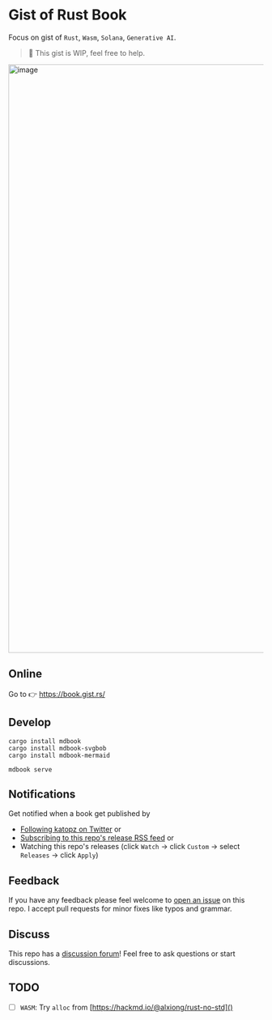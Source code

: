 # Gist of Rust Book

Focus on gist of `Rust`, `Wasm`, `Solana`, `Generative AI`.

> 🚧 This gist is WIP, feel free to help.

<img width="1163" alt="image" src="https://user-images.githubusercontent.com/97060/213910328-dfdfa119-74b8-470c-a00d-69a67f7d1ecc.png">

## Online

Go to 👉 https://book.gist.rs/

## Develop

```
cargo install mdbook
cargo install mdbook-svgbob
cargo install mdbook-mermaid

mdbook serve
```

## Notifications

Get notified when a book get published by

- [Following katopz on Twitter](https://twitter.com/katopz) or
- [Subscribing to this repo's release RSS feed](https://github.com/gist-rs/book/releases.atom) or
- Watching this repo's releases (click `Watch` -> click `Custom` -> select `Releases` -> click `Apply`)

## Feedback

If you have any feedback please feel welcome to [open an issue](https://github.com/gist-rs/book/issues/new) on this repo. I accept pull requests for minor fixes like typos and grammar.

## Discuss

This repo has a [discussion forum](https://github.com/gist-rs/book/discussions)! Feel free to ask questions or start discussions.

## TODO

- [ ] `WASM`: Try `alloc` from [https://hackmd.io/@alxiong/rust-no-std]()
